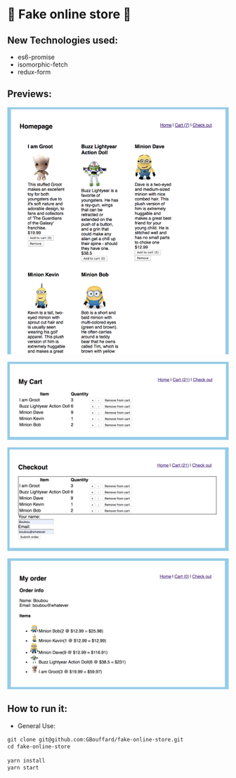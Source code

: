 # :department_store: Fake online store :department_store:

## New Technologies used:

- es6-promise
- isomorphic-fetch
- redux-form

## Previews:

![](public/screenshot1.png)

![](public/screenshot2.png)

![](public/screenshot3.png)

![](public/screenshot4.png)

## How to run it:

- General Use:

```
git clone git@github.com:GBouffard/fake-online-store.git
cd fake-online-store

yarn install
yarn start
```
